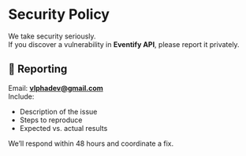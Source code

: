 # Security Policy

We take security seriously.  
If you discover a vulnerability in **Eventify API**, please report it privately.

## 📩 Reporting

Email: **vlphadev@gmail.com**  
Include:

- Description of the issue
- Steps to reproduce
- Expected vs. actual results

We’ll respond within 48 hours and coordinate a fix.
